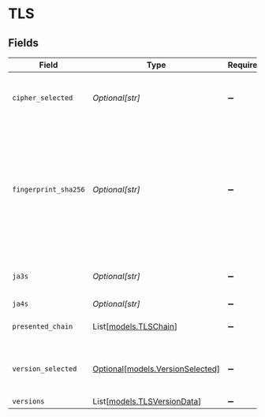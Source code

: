 # TLS


## Fields

| Field                                                                                                                     | Type                                                                                                                      | Required                                                                                                                  | Description                                                                                                               |
| ------------------------------------------------------------------------------------------------------------------------- | ------------------------------------------------------------------------------------------------------------------------- | ------------------------------------------------------------------------------------------------------------------------- | ------------------------------------------------------------------------------------------------------------------------- |
| `cipher_selected`                                                                                                         | *Optional[str]*                                                                                                           | :heavy_minus_sign:                                                                                                        | Cipher suite chosen for the exchange.                                                                                     |
| `fingerprint_sha256`                                                                                                      | *Optional[str]*                                                                                                           | :heavy_minus_sign:                                                                                                        | The SHA-256 digest of the entire raw certificate. Its unique identifier, which Censys uses to index certificates records. |
| `ja3s`                                                                                                                    | *Optional[str]*                                                                                                           | :heavy_minus_sign:                                                                                                        | The JA3S fingerprint for this service.                                                                                    |
| `ja4s`                                                                                                                    | *Optional[str]*                                                                                                           | :heavy_minus_sign:                                                                                                        | N/A                                                                                                                       |
| `presented_chain`                                                                                                         | List[[models.TLSChain](../models/tlschain.md)]                                                                            | :heavy_minus_sign:                                                                                                        | Certificate chain information.                                                                                            |
| `version_selected`                                                                                                        | [Optional[models.VersionSelected]](../models/versionselected.md)                                                          | :heavy_minus_sign:                                                                                                        | Certificate version v1(0), v2(1), v3(2).                                                                                  |
| `versions`                                                                                                                | List[[models.TLSVersionData](../models/tlsversiondata.md)]                                                                | :heavy_minus_sign:                                                                                                        | N/A                                                                                                                       |